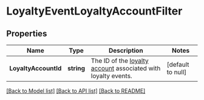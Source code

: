 # LoyaltyEventLoyaltyAccountFilter

## Properties
Name | Type | Description | Notes
------------ | ------------- | ------------- | -------------
**LoyaltyAccountId** | **string** | The ID of the [loyalty account](entity:LoyaltyAccount) associated with loyalty events. | [default to null]

[[Back to Model list]](../README.md#documentation-for-models) [[Back to API list]](../README.md#documentation-for-api-endpoints) [[Back to README]](../README.md)

